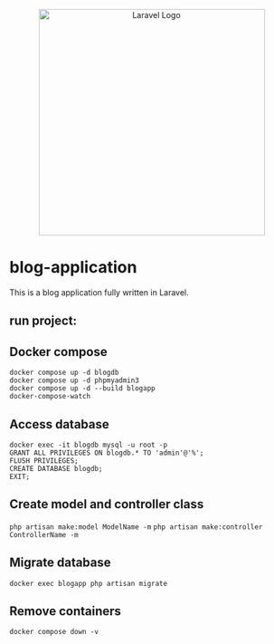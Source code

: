 <p align="center"><a href="https://laravel.com" target="_blank"><img src="https://raw.githubusercontent.com/laravel/art/master/logo-lockup/5%20SVG/2%20CMYK/1%20Full%20Color/laravel-logolockup-cmyk-red.svg" width="400" alt="Laravel Logo"></a></p>

# blog-application

This is a blog application fully written in Laravel.

## run project:

## Docker compose

`docker compose up -d blogdb` <br />
`docker compose up -d phpmyadmin3`<br />
`docker compose up -d --build blogapp`<br />
`docker-compose-watch`

## Access database

`docker exec -it blogdb mysql -u root -p`<br />
`GRANT ALL PRIVILEGES ON blogdb.* TO 'admin'@'%';`<br />
`FLUSH PRIVILEGES;`<br />
`CREATE DATABASE blogdb;`<br />
`EXIT;`

## Create model and controller class

`php artisan make:model ModelName -m`
`php artisan make:controller ControllerName -m`

## Migrate database

`docker exec blogapp php artisan migrate`

## Remove containers

`docker compose down -v`

